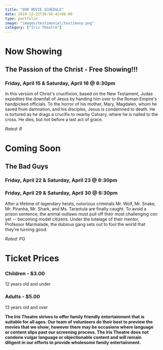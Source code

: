 ```yaml
---
title: "OUR MOVIE SCHEDULE"
date: 2019-12-22T20:56:42+06:00
type: portfolio
image: "images/testimonial/testimony.png"
category: ["Iris Theatre"]
---
```


# Now Showing

## The Passion of the Christ - Free Showing!!!

### Friday, April 15 & Saturday, April 16 @ 6:30pm

In this version of Christ's crucifixion, based on the New Testament, Judas expedites the downfall of Jesus by handing him over to the Roman Empire's handpicked officials. To the horror of his mother, Mary, Magdalen, whom he saved from damnation, and his disciples, Jesus is condemned to death. He is tortured as he drags a crucifix to nearby Calvary, where he is nailed to the cross. He dies, but not before a last act of grace.

_Rated: R_

# Coming Soon

## The Bad Guys

### Friday, April 22 & Saturday, April 23 @ 6:30pm

### Friday, April 29 & Saturday, April 30 @ 6:30pm

After a lifetime of legendary heists, notorious criminals Mr. Wolf, Mr. Snake, Mr. Piranha, Mr. Shark, and Ms. Tarantula are finally caught. To avoid a prison sentence, the animal outlaws must pull off their most challenging con yet -- becoming model citizens. Under the tutelage of their mentor, Professor Marmalade, the dubious gang sets out to fool the world that they're turning good.

_Rated: PG_

# Ticket Prices

### Children - $3.00
12 years old and under

### Adults - $5.00 
13 years old and over

**The Iris Theatre strives to offer family friendly entertainment that is suitable for all ages. Our team of volunteers do their best to preview the movies that we show; however there may be occasions where language or content slips past our screening process. The Iris Theatre does not condone vulgar language or objectionable content and will remain diligent in our efforts to provide wholesome family entertainment.**
